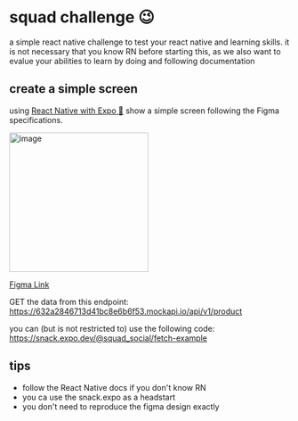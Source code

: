 # squad challenge 😉
a simple react native challenge to test your react native and learning skills. it is not necessary that you know RN before starting this, as we also want to evalue your abilities to learn by doing and following documentation

## create a simple screen

using [React Native with Expo 🚀](https://reactnative.dev/docs/getting-started) show a simple screen following the Figma specifications. 


<img width="250" alt="image" src="https://user-images.githubusercontent.com/830261/191360935-874623d2-b6d0-4d4f-b1b2-1499d44b51ae.png">

[Figma Link](https://www.figma.com/proto/QNOgN6O9MHNlWdX6oAXy4T/Untitled?page-id=0%3A1&node-id=1%3A3&viewport=-57%2C395%2C0.78&scaling=scale-down)

GET the data from this endpoint: https://632a2846713d41bc8e6b6f53.mockapi.io/api/v1/product

you can (but is not restricted to) use the following code:
https://snack.expo.dev/@squad_social/fetch-example




## tips
- follow the React Native docs if you don't know RN
- you ca use the snack.expo as a headstart
- you don't need to reproduce the figma design exactly

